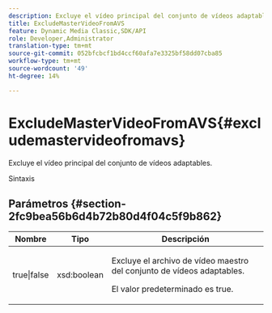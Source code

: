 ```yaml
---
description: Excluye el vídeo principal del conjunto de vídeos adaptables.
title: ExcludeMasterVideoFromAVS
feature: Dynamic Media Classic,SDK/API
role: Developer,Administrator
translation-type: tm+mt
source-git-commit: 052bfcbcf1bd4ccf60afa7e3325bf58dd07cba85
workflow-type: tm+mt
source-wordcount: '49'
ht-degree: 14%

---
```



# ExcludeMasterVideoFromAVS{#excludemastervideofromavs}

Excluye el vídeo principal del conjunto de vídeos adaptables.

Sintaxis

## Parámetros {#section-2fc9bea56b6d4b72b80d4f04c5f9b862}

<table id="table_04100BB8ABD84EF68B0A7CE3AD946414"> 
 <thead> 
  <tr> 
   <th colname="col1" class="entry"> Nombre </th> 
   <th colname="col2" class="entry"> Tipo </th> 
   <th colname="col3" class="entry"> Descripción </th> 
  </tr> 
 </thead>
 <tbody> 
  <tr> 
   <td colname="col1"> <span class="codeph"> true|false</span> </td> 
   <td colname="col2"> <span class="codeph"> xsd:boolean</span> </td> 
   <td colname="col3"> <p>Excluye el archivo de vídeo maestro del conjunto de vídeos adaptables. </p> <p>El valor predeterminado es true. </p> </td> 
  </tr> 
 </tbody> 
</table>

